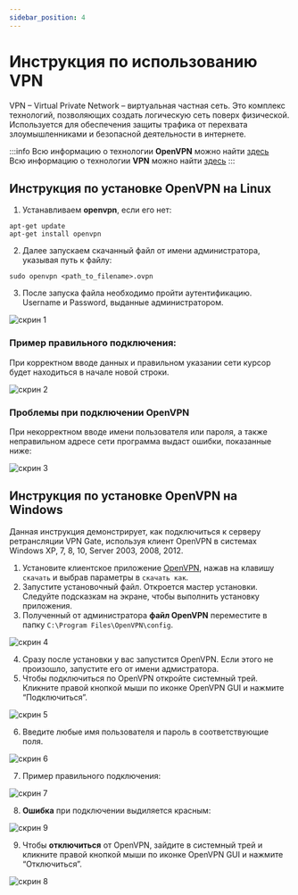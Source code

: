 ```yaml
---
sidebar_position: 4
---
```


# Инструкция по использованию VPN

VPN – Virtual Private Network – виртуальная частная сеть. Это комплекс технологий, позволяющих создать логическую сеть поверх физической. Используется для обеспечения защиты трафика от перехвата злоумышленниками и безопасной деятельности в интернете.

:::info
Всю информацию о технологии **OpenVPN** можно найти [здесь](https://ru.wikipedia.org/wiki/OpenVPN)  
Всю информацию о технологии **VPN** можно найти [здесь](https://ru.wikipedia.org/wiki/VPN)
:::

## Инструкция по установке OpenVPN на Linux

1. Устанавливаем **openvpn**, если его нет:
```
apt-get update
apt-get install openvpn
```
2. Далее запускаем скачанный файл от имени администратора, указывая путь к файлу:
```
sudo openvpn <path_to_filename>.ovpn
```
3. После запуска файла необходимо пройти аутентификацию.
Username и Password, выданные администратором.

![скрин 1](/img/images/VPN_1.png)


### Пример правильного подключения:
При корректном вводе данных и правильном указании сети курсор будет находиться в начале новой строки.

![скрин 2](/img/images/VPN_2.png)

### Проблемы при подключении OpenVPN
При некорректном вводе имени пользователя или пароля, а также неправильном адресе сети программа выдаст ошибки, показанные ниже:

![скрин 3](/img/images/VPN_3.png)

## Инструкция по установке OpenVPN на Windows
Данная инструкция демонстрирует, как подключиться к серверу ретрансляции VPN Gate, используя клиент OpenVPN в системах Windows XP, 7, 8, 10, Server 2003, 2008, 2012.
1. Установите клиентское приложение [OpenVPN](https://www.comss.ru/page.php?id=4063), нажав на клавишу `скачать` и выбрав параметры в `скачать как`.
2. Запустите установочный файл. Откроется мастер установки. Следуйте подсказкам на экране, чтобы выполнить установку приложения.
3. Полученный от администратора **файл OpenVPN** переместите в  папку `C:\Program Files\OpenVPN\config`.

![скрин 4](/img/images/VPN_4.png)

4. Сразу после установки у вас запустится OpenVPN. Если этого не произошло, запустите его от имени адмистратора.
5. Чтобы подключиться по OpenVPN откройте системный трей. Кликните правой кнопкой мыши по иконке OpenVPN GUI и нажмите “Подключиться”.

![скрин 5](/img/images/VPN_5.png)

6. Введите любые имя пользователя и пароль в соответствующие поля.

![скрин 6](/img/images/VPN_6.png)

7. Пример правильного подключения: 

![скрин 7](/img/images/VPN_7.png)

8. **Ошибка** при подключении выдиляется красным:

![скрин 9](/img/images/VPN_9.png)

9. Чтобы **отключиться** от OpenVPN, зайдите в системный трей и кликните правой кнопкой мыши по иконке OpenVPN GUI и нажмите “Отключиться”.

![скрин 8](/img/images/VPN_8.png)

